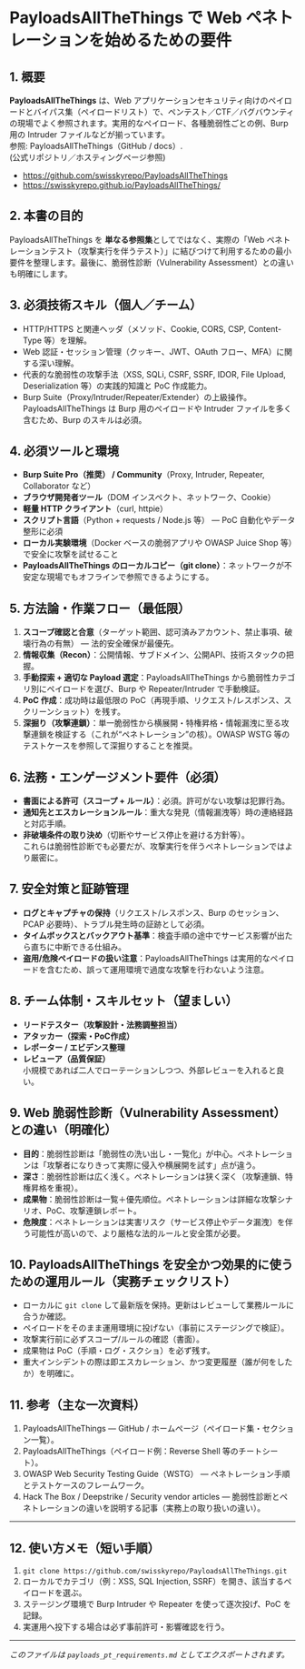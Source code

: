 # PayloadsAllTheThings で Web ペネトレーションを始めるための要件

## 1. 概要
**PayloadsAllTheThings** は、Web アプリケーションセキュリティ向けのペイロードとバイパス集（ペイロードリスト）で、ペンテスト／CTF／バグバウンティの現場でよく参照されます。実用的なペイロード、各種脆弱性ごとの例、Burp 用の Intruder ファイルなどが揃っています。  
参照: PayloadsAllTheThings（GitHub / docs）.  
(公式リポジトリ／ホスティングページ参照)  
- https://github.com/swisskyrepo/PayloadsAllTheThings  
- https://swisskyrepo.github.io/PayloadsAllTheThings/  

## 2. 本書の目的
PayloadsAllTheThings を **単なる参照集**としてではなく、実際の「Web ペネトレーションテスト（攻撃実行を伴うテスト）」に結びつけて利用するための最小要件を整理します。最後に、脆弱性診断（Vulnerability Assessment）との違いも明確にします。

## 3. 必須技術スキル（個人／チーム）
- HTTP/HTTPS と関連ヘッダ（メソッド、Cookie, CORS, CSP, Content-Type 等）を理解。  
- Web 認証・セッション管理（クッキー、JWT、OAuth フロー、MFA）に関する深い理解。  
- 代表的な脆弱性の攻撃手法（XSS, SQLi, CSRF, SSRF, IDOR, File Upload, Deserialization 等）の実践的知識と PoC 作成能力。  
- Burp Suite（Proxy/Intruder/Repeater/Extender）の上級操作。PayloadsAllTheThings は Burp 用のペイロードや Intruder ファイルを多く含むため、Burp のスキルは必須。

## 4. 必須ツールと環境
- **Burp Suite Pro（推奨） / Community**（Proxy, Intruder, Repeater, Collaborator など）  
- **ブラウザ開発者ツール**（DOM インスペクト、ネットワーク、Cookie）  
- **軽量 HTTP クライアント**（curl, httpie）  
- **スクリプト言語**（Python + requests / Node.js 等） — PoC 自動化やデータ整形に必須  
- **ローカル実験環境**（Docker ベースの脆弱アプリや OWASP Juice Shop 等）で安全に攻撃を試せること  
- **PayloadsAllTheThings のローカルコピー（git clone）**：ネットワークが不安定な現場でもオフラインで参照できるようにする。  

## 5. 方法論・作業フロー（最低限）
1. **スコープ確認と合意**（ターゲット範囲、認可済みアカウント、禁止事項、破壊行為の有無） — 法的安全確保が最優先。  
2. **情報収集（Recon）**：公開情報、サブドメイン、公開API、技術スタックの把握。  
3. **手動探索 + 適切な Payload 選定**：PayloadsAllTheThings から脆弱性カテゴリ別にペイロードを選び、Burp や Repeater/Intruder で手動検証。  
4. **PoC 作成**：成功時は最低限の PoC（再現手順、リクエスト/レスポンス、スクリーンショット）を残す。  
5. **深掘り（攻撃連鎖）**：単一脆弱性から横展開・特権昇格・情報漏洩に至る攻撃連鎖を検証する（これが“ペネトレーション”の核）。OWASP WSTG 等のテストケースを参照して深掘りすることを推奨。

## 6. 法務・エンゲージメント要件（必須）
- **書面による許可（スコープ + ルール）**：必須。許可がない攻撃は犯罪行為。  
- **通知先とエスカレーションルール**：重大な発見（情報漏洩等）時の連絡経路と対応手順。  
- **非破壊条件の取り決め**（切断やサービス停止を避ける方針等）。  
これらは脆弱性診断でも必要だが、攻撃実行を伴うペネトレーションではより厳密に。

## 7. 安全対策と証跡管理
- **ログとキャプチャの保持**（リクエスト/レスポンス、Burp のセッション、PCAP 必要時）、トラブル発生時の証跡として必須。  
- **タイムボックスとバックアウト基準**：検査手順の途中でサービス影響が出たら直ちに中断できる仕組み。  
- **盗用/危険ペイロードの扱い注意**：PayloadsAllTheThings は実用的なペイロードを含むため、誤って運用環境で過度な攻撃を行わないよう注意。

## 8. チーム体制・スキルセット（望ましい）
- **リードテスター（攻撃設計・法務調整担当）**  
- **アタッカー（探索・PoC作成）**  
- **レポーター / エビデンス整理**  
- **レビューア（品質保証）**  
小規模であれば二人でローテーションしつつ、外部レビューを入れると良い。

## 9. Web 脆弱性診断（Vulnerability Assessment）との違い（明確化）
- **目的**：脆弱性診断は「脆弱性の洗い出し・一覧化」が中心。ペネトレーションは「攻撃者になりきって実際に侵入や横展開を試す」点が違う。  
- **深さ**：脆弱性診断は広く浅く。ペネトレーションは狭く深く（攻撃連鎖、特権昇格を重視）。  
- **成果物**：脆弱性診断は一覧＋優先順位。ペネトレーションは詳細な攻撃シナリオ、PoC、攻撃連鎖レポート。  
- **危険度**：ペネトレーションは実害リスク（サービス停止やデータ漏洩）を伴う可能性が高いので、より厳格な法的ルールと安全策が必要。

## 10. PayloadsAllTheThings を安全かつ効果的に使うための運用ルール（実務チェックリスト）
- ローカルに `git clone` して最新版を保持。更新はレビューして業務ルールに合うか確認。  
- ペイロードをそのまま運用環境に投げない（事前にステージングで検証）。  
- 攻撃実行前に必ずスコープ/ルールの確認（書面）。  
- 成果物は PoC（手順・ログ・スクショ）を必ず残す。  
- 重大インシデントの際は即エスカレーション、かつ変更履歴（誰が何をしたか）を明確に。  

## 11. 参考（主な一次資料）
1. PayloadsAllTheThings — GitHub / ホームページ（ペイロード集・セクション一覧）。  
2. PayloadsAllTheThings（ペイロード例：Reverse Shell 等のチートシート）。  
3. OWASP Web Security Testing Guide（WSTG） — ペネトレーション手順とテストケースのフレームワーク。  
4. Hack The Box / Deepstrike / Security vendor articles — 脆弱性診断とペネトレーションの違いを説明する記事（実務上の取り扱いの違い）。

---

## 12. 使い方メモ（短い手順）
1. `git clone https://github.com/swisskyrepo/PayloadsAllTheThings.git`  
2. ローカルでカテゴリ（例：XSS, SQL Injection, SSRF）を開き、該当するペイロードを選ぶ。  
3. ステージング環境で Burp Intruder や Repeater を使って逐次投げ、PoC を記録。  
4. 実運用へ投下する場合は必ず事前許可・影響確認を行う。

---

*このファイルは `payloads_pt_requirements.md` としてエクスポートされます。*